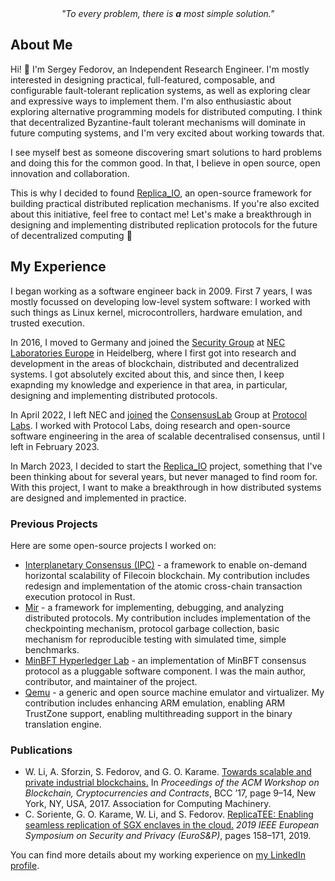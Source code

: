 <div align="center"><i>"To every problem, there is <b>a</b> most simple solution."</i></div>

## About Me

Hi! 👋 I'm Sergey Fedorov, an Independent Research Engineer. I'm mostly interested in designing practical, full-featured, composable, and configurable fault-tolerant replication systems, as well as exploring clear and expressive ways to implement them. I'm also enthusiastic about exploring alternative programming models for distributed computing. I think that decentralized Byzantine-fault tolerant mechanisms will dominate in future computing systems, and I'm very excited about working towards that.

I see myself best as someone discovering smart solutions to hard problems and doing this for the common good. In that, I believe in open source, open innovation and collaboration.

This is why I decided to found [Replica_IO](https://replica-io.dev/), an open-source framework for building practical distributed replication mechanisms. If you're also excited about this initiative, feel free to contact me! Let's make a breakthrough in designing and implementing distributed replication protocols for the future of decentralized computing 🚀

## My Experience

I began working as a software engineer back in 2009. First 7 years, I was mostly focussed on developing low-level system software: I worked with such things as Linux kernel, microcontrollers, hardware emulation, and trusted execution. 

In 2016, I moved to Germany and joined the [Security Group](https://neclab.eu/research-areas/security) at [NEC Laboratories Europe](https://neclab.eu/) in Heidelberg, where I first got into research and development in the areas of blockchain, distributed and decentralized systems. I got absolutely excited about this, and since then, I keep exapnding my knowledge and experience in that area, in particular, designing and implementing distributed protocols.

In April 2022, I left NEC and [joined](https://research.protocol.ai/blog/2022/sergey-fedorov-joins-consensuslab-as-a-research-engineer/) the [ConsensusLab](https://research.protocol.ai/groups/consensuslab/) Group at [Protocol Labs](https://protocol.ai/). I worked with Protocol Labs, doing research and open-source software engineering in the area of scalable decentralised consensus, until I left in February 2023. 

In March 2023, I decided to start the [Replica_IO](https://replica-io.dev/) project, something that I've been thinking about for several years, but never managed to find room for. With this project, I want to make a breakthrough in how distributed systems are designed and implemented in practice.

### Previous Projects

Here are some open-source projects I worked on:

 - [Interplanetary Consensus (IPC)](http://fil.space/#components) - a framework to enable on-demand horizontal scalability of Filecoin blockchain. My contribution includes redesign and implementation of the atomic cross-chain transaction execution protocol in Rust.
 - [Mir](http://github.com/filecoin-project/mir) - a framework for implementing, debugging, and analyzing distributed protocols. My contribution includes implementation of the checkpointing mechanism, protocol garbage collection, basic mechanism for reproducible testing with simulated time, simple benchmarks.
 - [MinBFT Hyperledger Lab](http://github.com/hyperledger-labs/minbft) - an implementation of MinBFT consensus protocol as a pluggable software component. I was the main author, contributor, and maintainer of the project.
 - [Qemu](http://qemu.org) - a generic and open source machine emulator and virtualizer. My contribution includes enhancing ARM emulation, enabling ARM TrustZone support, enabling multithreading support in the binary translation engine.

### Publications

 - W. Li, A. Sforzin, S. Fedorov, and G. O. Karame. [Towards scalable and private industrial blockchains.](https://dl.acm.org/doi/abs/10.1145/3055518.3055531) In _Proceedings of the ACM Workshop on Blockchain, Cryptocurrencies and Contracts_, BCC ’17, page 9–14, New York, NY, USA, 2017. Association for Computing Machinery.
 - C. Soriente, G. O. Karame, W. Li, and S. Fedorov. [ReplicaTEE: Enabling seamless replication of SGX enclaves in the cloud.](https://ieeexplore.ieee.org/abstract/document/8806748/) _2019 IEEE European Symposium on Security and Privacy (EuroS&P)_, pages 158–171, 2019.

You can find more details about my working experience on [my LinkedIn profile](https://www.linkedin.com/in/sergefdrv/en).
